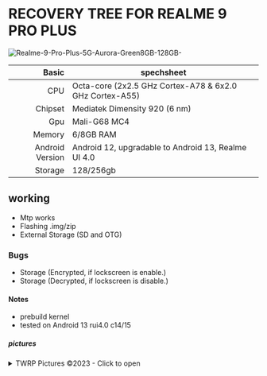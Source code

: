 # RECOVERY TREE FOR REALME 9 PRO PLUS

![Realme-9-Pro-Plus-5G-Aurora-Green8GB-128GB-](https://github.com/DH-HEART048/TWRP_RMX3392_device_tree/assets/137413988/6b6c63f7-0cd0-41f4-92bd-f5d2f9219133)

| Basic         | spechsheet |
|--------------:|-----------|
|CPU            | Octa-core (2x2.5 GHz Cortex-A78 & 6x2.0 GHz Cortex-A55)|
|Chipset        | Mediatek Dimensity 920 (6 nm)    |
|Gpu            | Mali-G68 MC4       |
|Memory         |6/8GB RAM
|Android Version|Android 12, upgradable to Android 13, Realme UI 4.0|
|Storage        |128/256gb|

## working
- Mtp works
- Flashing .img/zip
- External Storage (SD and OTG)

### Bugs
- Storage (Encrypted, if lockscreen is enable.)
- Storage (Decrypted, if lockscreen is disable.)

#### Notes
- prebuild kernel
- tested on Android 13 rui4.0 c14/15

##### pictures

<details><summary>TWRP Pictures ©2023 - Click to open</summary>
<p>

![Initial Menu](https://github.com/DH-HEART048/TWRP_RMX3392_device_tree/assets/137413988/32ec258c-933f-42e8-94b3-33e59ee8a6e9)
![Decrypt](https://github.com/DH-HEART048/TWRP_RMX3392_device_tree/assets/137413988/3de7f20d-cec1-458a-be0b-f277135485fa)
![Backup](https://github.com/DH-HEART048/TWRP_RMX3392_device_tree/assets/137413988/0b2f83ac-48d7-4298-84b9-04c2502adb79)
</p>
</details>





